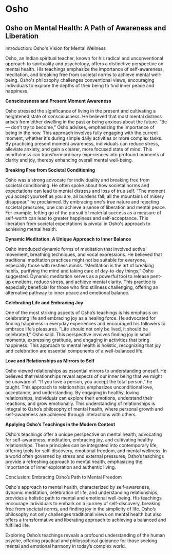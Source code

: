 
Osho
====

Osho on Mental Health: A Path of Awareness and Liberation
---------------------------------------------------------

Introduction: Osho's Vision for Mental Wellness

Osho, an Indian spiritual teacher, known for his radical and unconventional approach to spirituality and psychology, offers a distinctive perspective on mental health. His teachings emphasize the importance of self-awareness, meditation, and breaking free from societal norms to achieve mental well-being. Osho's philosophy challenges conventional views, encouraging individuals to explore the depths of their being to find inner peace and happiness.

**Consciousness and Present Moment Awareness**

Osho stressed the significance of living in the present and cultivating a heightened state of consciousness. He believed that most mental distress arises from either dwelling in the past or being anxious about the future. “Be — don't try to become,” Osho advises, emphasizing the importance of being in the now. This approach involves fully engaging with the current moment, whether it's during simple daily activities or more complex tasks. By practicing present moment awareness, individuals can reduce stress, alleviate anxiety, and gain a clearer, more focused state of mind. This mindfulness can transform ordinary experiences into profound moments of clarity and joy, thereby enhancing overall mental well-being.

**Breaking Free from Societal Conditioning**

Osho was a strong advocate for individuality and breaking free from societal conditioning. He often spoke about how societal norms and expectations can lead to mental distress and loss of true self. “The moment you accept yourself as you are, all burdens fall; all the mountains of misery disappear,” he proclaimed. By embracing one's true nature and rejecting societal pressures, one can achieve a sense of liberation and mental peace. For example, letting go of the pursuit of material success as a measure of self-worth can lead to greater happiness and self-acceptance. This liberation from societal expectations is pivotal in Osho's approach to achieving mental health.

**Dynamic Meditation: A Unique Approach to Inner Balance**

Osho introduced dynamic forms of meditation that involved active movement, breathing techniques, and vocal expressions. He believed that traditional meditation practices might not be suitable for everyone, especially those with restless minds. “Meditation is the art of breaking habits, purifying the mind and taking care of day-to-day things,” Osho suggested. Dynamic meditation serves as a powerful tool to release pent-up emotions, reduce stress, and achieve mental clarity. This practice is especially beneficial for those who find stillness challenging, offering an alternative pathway to inner peace and emotional balance.

**Celebrating Life and Embracing Joy**

One of the most striking aspects of Osho’s teachings is his emphasis on celebrating life and embracing joy as a healing force. He advocated for finding happiness in everyday experiences and encouraged his followers to embrace life’s pleasures. “Life should not only be lived, it should be celebrated,” Osho said. This perspective involves finding joy in small moments, expressing gratitude, and engaging in activities that bring happiness. This approach to mental health is holistic, recognizing that joy and celebration are essential components of a well-balanced life.

**Love and Relationships as Mirrors to Self**

Osho viewed relationships as essential mirrors to understanding oneself. He believed that relationships reveal aspects of our inner being that we might be unaware of. “If you love a person, you accept the total person,” he taught. This approach to relationships emphasizes unconditional love, acceptance, and understanding. By engaging in healthy, loving relationships, individuals can explore their emotions, understand their reactions, and grow emotionally. This understanding of relationships is integral to Osho’s philosophy of mental health, where personal growth and self-awareness are achieved through interactions with others.

**Applying Osho’s Teachings in the Modern Context**

Osho's teachings offer a unique perspective on mental health, advocating for self-awareness, meditation, embracing joy, and cultivating healthy relationships. These principles can be integrated into contemporary life, offering tools for self-discovery, emotional freedom, and mental wellness. In a world often governed by stress and external pressures, Osho’s teachings provide a refreshing approach to mental health, emphasizing the importance of inner exploration and authentic living.

Conclusion: Embracing Osho’s Path to Mental Freedom

Osho's approach to mental health, characterized by self-awareness, dynamic meditation, celebration of life, and understanding relationships, provides a holistic path to mental and emotional well-being. His teachings encourage individuals to embark on a journey of self-discovery, breaking free from societal norms, and finding joy in the simplicity of life. Osho’s philosophy not only challenges traditional views on mental health but also offers a transformative and liberating approach to achieving a balanced and fulfilled life.

Exploring Osho’s teachings reveals a profound understanding of the human psyche, offering practical and philosophical guidance for those seeking mental and emotional harmony in today’s complex world.
